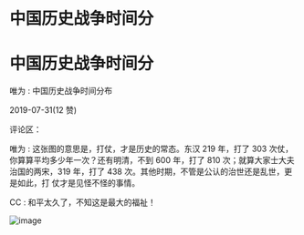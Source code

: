 # 中国历史战争时间分

# 中国历史战争时间分

唯为 : 中国历史战争时间分布

2019-07-31(12 赞)

评论区：

唯为 : 这张图的意思是，打仗，才是历史的常态。东汉 219 年，打了 303 次仗，你算算平均多少年一次？还有明清，不到 600 年，打了 810 次；就算大家士大夫治国的两宋，319 年，打了 438 次。其他时期，不管是公认的治世还是乱世，更是如此，打 仗才是见怪不怪的事情。

CC : 和平太久了，不知这是最大的福祉！

![image](img/Image_028.png)